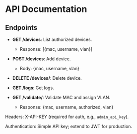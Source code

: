 # API Documentation

## Endpoints

- **GET /devices**: List authorized devices.
  - Response: [{mac, username, vlan}]

- **POST /devices**: Add device.
  - Body: {mac, username, vlan}

- **DELETE /devices/<mac>**: Delete device.

- **GET /logs**: Get logs.

- **GET /validate/<mac>**: Validate MAC and assign VLAN.
  - Response: {mac, username, authorized, vlan}

Headers: X-API-KEY (required for auth, e.g., `admin_api_key`).

Authentication: Simple API key; extend to JWT for production.